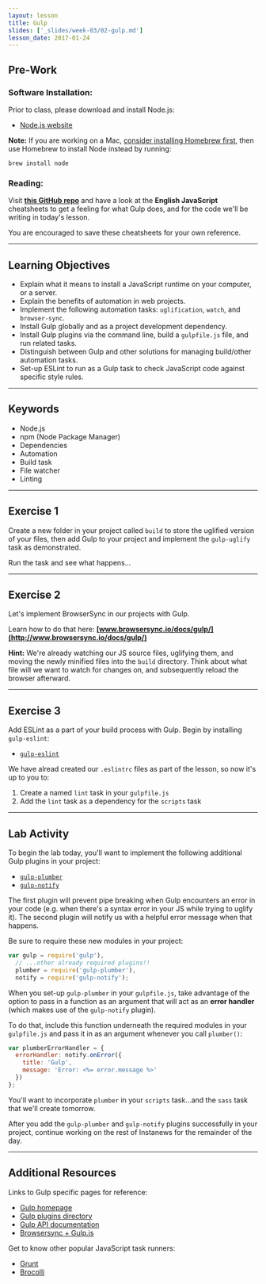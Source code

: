 ```yaml
---
layout: lesson
title: Gulp
slides: ['_slides/week-03/02-gulp.md']
lesson_date: 2017-01-24
---
```


## Pre-Work

### Software Installation:

Prior to class, please download and install Node.js:

- [Node.js website](https://nodejs.org/en/)

**Note:** If you are working on a Mac, [consider installing Homebrew first](http://brew.sh/), then use Homebrew to install Node instead by running:

`brew install node`

### Reading:

Visit **[this GitHub repo](https://github.com/osscafe/gulp-cheatsheet)** and have a look at the **English JavaScript** cheatsheets to get a feeling for what Gulp does, and for the code we'll be writing in today's lesson.

You are encouraged to save these cheatsheets for your own reference.

---

## Learning Objectives

- Explain what it means to install a JavaScript runtime on your computer, or a server.
- Explain the benefits of automation in web projects.
- Implement the following automation tasks: `uglification`, `watch`, and `browser-sync`.
- Install Gulp globally and as a project development dependency.
- Install Gulp plugins via the command line, build a `gulpfile.js` file, and run related tasks.
- Distinguish between Gulp and other solutions for managing build/other automation tasks.
- Set-up ESLint to run as a Gulp task to check JavaScript code against specific style rules.

---

## Keywords

- Node.js
- npm (Node Package Manager)
- Dependencies
- Automation
- Build task
- File watcher
- Linting

---

## Exercise 1

Create a new folder in your project called `build` to store the uglified version of your files, then add Gulp to your project and implement the `gulp-uglify` task as demonstrated.

Run the task and see what happens...

---

## Exercise 2

Let's implement BrowserSync in our projects with Gulp.

Learn how to do that here: **[www.browsersync.io/docs/gulp/](http://www.browsersync.io/docs/gulp/)**

**Hint:** We're already watching our JS source files, uglifying them, and moving the newly minified files into the `build` directory. Think about what file will we want to watch for changes on, and subsequently reload the browser afterward.

---

## Exercise 3

Add ESLint as a part of your build process with Gulp. Begin by installing `gulp-eslint`:

- [`gulp-eslint`](https://www.npmjs.com/package/gulp-eslint)

We have alread created our `.eslintrc` files as part of the lesson, so now it's up to you to:

1. Create a named `lint` task in your `gulpfile.js`
2. Add the `lint` task as a dependency for the `scripts` task

---

## Lab Activity

To begin the lab today, you'll want to implement the following additional Gulp plugins in your project:

- [`gulp-plumber`](https://www.npmjs.com/package/gulp-plumber)
- [`gulp-notify`](https://www.npmjs.com/package/gulp-notify)

The first plugin will prevent pipe breaking when Gulp encounters an error in your code (e.g. when there's a syntax error in your JS while trying to uglify it). The second plugin will notify us with a helpful error message when that happens.

Be sure to require these new modules in your project:

```js
var gulp = require('gulp'),
  // ...other already required plugins!!
  plumber = require('gulp-plumber'),
  notify = require('gulp-notify');
```

When you set-up `gulp-plumber` in your `gulpfile.js`, take advantage of the option to pass in a function as an argument that will act as an **error handler** (which makes use of the `gulp-notify` plugin).

To do that, include this function underneath the required modules in your `gulpfile.js` and pass it in as an argument whenever you call `plumber()`:

```js
var plumberErrorHandler = {
  errorHandler: notify.onError({
    title: 'Gulp',
    message: 'Error: <%= error.message %>'
  })
};
```

You'll want to incorporate `plumber` in your `scripts` task...and the `sass` task that we'll create tomorrow.

After you add the `gulp-plumber` and `gulp-notify` plugins successfully in your project, continue working on the rest of Instanews for the remainder of the day.

---

## Additional Resources

Links to Gulp specific pages for reference:

- [Gulp homepage](http://gulpjs.com/)
- [Gulp plugins directory](http://gulpjs.com/plugins/)
- [Gulp API documentation](https://github.com/gulpjs/gulp/blob/master/docs/API.md)
- [Browsersync + Gulp.js](https://www.browsersync.io/docs/gulp/)

Get to know other popular JavaScript task runners:

- [Grunt](http://gruntjs.com/)
- [Brocolli](http://broccolijs.com/)

